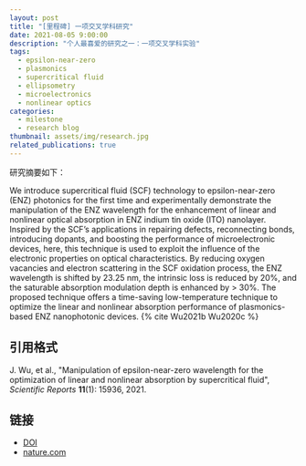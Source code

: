 ```yaml
---
layout: post
title: "[里程碑] 一项交叉学科研究"
date: 2021-08-05 9:00:00
description: "个人最喜爱的研究之一：一项交叉学科实验"
tags:
  - epsilon-near-zero
  - plasmonics
  - supercritical fluid
  - ellipsometry
  - microelectronics
  - nonlinear optics
categories:
  - milestone
  - research blog
thumbnail: assets/img/research.jpg
related_publications: true
---
```


研究摘要如下：

We introduce supercritical fluid (SCF) technology to epsilon-near-zero (ENZ) photonics for the first time and experimentally demonstrate the manipulation of the ENZ wavelength for the enhancement of linear and nonlinear optical absorption in ENZ indium tin oxide (ITO) nanolayer. Inspired by the SCF’s applications in repairing defects, reconnecting bonds, introducing dopants, and boosting the performance of microelectronic devices, here, this technique is used to exploit the influence of the electronic properties on optical characteristics. By reducing oxygen vacancies and electron scattering in the SCF oxidation process, the ENZ wavelength is shifted by 23.25 nm, the intrinsic loss is reduced by 20%, and the saturable absorption modulation depth is enhanced by > 30%. The proposed technique offers a time-saving low-temperature technique to optimize the linear and nonlinear absorption performance of plasmonics-based ENZ nanophotonic devices. {% cite Wu2021b Wu2020c %}

## 引用格式

J. Wu, et al., "Manipulation of epsilon-near-zero wavelength for the optimization of linear and nonlinear absorption by supercritical fluid", _Scientific Reports_ **11**(1): 15936, 2021.

## 链接

- [DOI](https://doi.org/10.1038/s41598-021-95513-6)
- [nature.com](https://www.nature.com/articles/s41598-021-95513-6)
